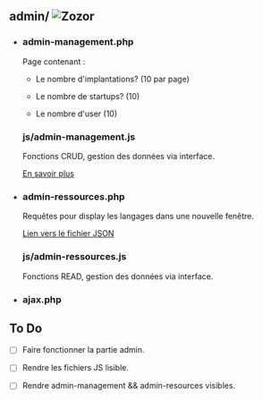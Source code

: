  ## admin/ ![Zozor](http://www.iconsplace.com/icons/preview/red/thumbs-down-30.png)

- ### admin-management.php  
    Page contenant : <br />
    - Le nombre d'implantations? (10 par page)

    - Le nombre de startups? (10)

    - Le nombre d'user (10)

     ### js/admin-management.js
     
    Fonctions CRUD, gestion des données via interface.

    [En savoir plus](https://github.com/Cervant3s/dorothycares/tree/master/admin/js) 
  

- ### admin-ressources.php 
    Requêtes pour display les langages dans une nouvelle fenêtre.

    [Lien vers le fichier JSON](https://dorothycares.ovh/node-api/ressources/)

     ### js/admin-ressources.js 
     Fonctions READ, gestion des données via interface.


- ### ajax.php




## To Do

- [ ] Faire fonctionner la partie admin.
- [ ] Rendre les fichiers JS lisible.
- [ ] Rendre admin-management && admin-resources visibles.

